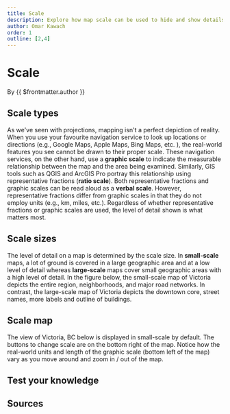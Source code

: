 ```yaml
---
title: Scale
description: Explore how map scale can be used to hide and show details on a map.
author: Omar Kawach
order: 1
outline: [2,4]
---
```


# Scale

By {{ $frontmatter.author }}

## Scale types

As we've seen with projections, mapping isn't a perfect depiction of reality. When you use your favourite navigation service to look up locations or directions (e.g., Google Maps, Apple Maps, Bing Maps, etc. ), the real-world features you see cannot be drawn to their proper scale. These navigation services, on the other hand, use a **graphic scale** to indicate the measurable relationship between the map and the area being examined. Similarly, GIS tools such as QGIS and ArcGIS Pro portray this relationship using representative fractions (**ratio scale**). Both representative fractions and graphic scales can be read aloud as a **verbal scale**. However, representative fractions differ from graphic scales in that they do not employ units (e.g., km, miles, etc.). Regardless of whether representative fractions or graphic scales are used, the level of detail shown is what matters most.

## Scale sizes

The level of detail on a map is determined by the scale size. In **small-scale** maps, a lot of ground is covered in a large geographic area and at a low level of detail whereas **large-scale** maps cover small geographic areas with a high level of detail. In the figure below, the small-scale map of Victoria depicts the entire region, neighborhoods, and major road networks. In contrast, the large-scale map of Victoria depicts the downtown core, street names, more labels and outline of buildings.

<ContentFigure 
   :imgSrc="'/assets/images/scale.png'" 
   :description="'Small scale versus large scale Victoria, BC'"
/>

## Scale map

The view of Victoria, BC below is displayed in small-scale by default. The buttons to change scale are on the bottom right of the map. Notice how the real-world units and length of the graphic scale (bottom left of the map) vary as you move around and zoom in / out of the map.

<ScaleMap />

## Test your knowledge

<Quiz :quiz-data="
    {
        questions: [
            {
            question: 'When you select the small-scale button, what is the graphic scale\'s length (or map distance) and ground distance?',
            options: [
                {
                answer: 'The map distance is approximately 1 centimeter and the ground distance is 2 miles',
                key: 1
                },
                {
                answer: 'The map distance is approximately 1 centimeter and the ground distance is 2 kilometers',
                key: 2
                }
            ],
            correctAnswer: 2
            },
            {
            question: 'When you select the small-scale button, what is the verbal scale?',
            options: [
                {
                answer: 'One centimeter corresponds to 2 kilometers',
                key: 1
                },
                {
                answer: 'One centimeter corresponds to 2 miles',
                key: 2
                }
            ],
            correctAnswer: 1
            },
            {
            question: 'When you select the small-scale button, what is the ratio scale? Hint: Convert ___ km to ___ cm and then divide 1 cm by ___ cm',
            options: [
                {
                answer: '1:200,000 or 1/200,000',
                key: 1
                },
                {
                answer: '1:150,000 or 1/150,000',
                key: 2
                }
            ],
            correctAnswer: 1
            },
            {
            question: 'When you select the large-scale button, what is the graphic scale\'s length (or map distance) and ground distance?',
            options: [
                {
                answer: 'The map distance is approximately 1 centimeter and the ground distance is 300 meters',
                key: 1
                },
                {
                answer: 'The map distance is approximately 1 centimeter and the ground distance is 300 feet',
                key: 2
                }
            ],
            correctAnswer: 1
            },
            {
            question: 'When you select the small-scale button, what is the verbal scale?',
            options: [
                {
                answer: 'One centimeter corresponds to 300 meters',
                key: 1
                },
                {
                answer: 'One centimeter corresponds to 300 feet',
                key: 2
                }
            ],
            correctAnswer: 1
            },
            {
            question: 'When you select the small-scale button, what is the ratio scale? Hint: Convert ___ km to ___ cm and then divide 1 cm by ___ cm',
            options: [
                {
                answer: '1:30,000 or 1/30,000',
                key: 1
                },
                {
                answer: '1:60,000 or 1/60,000',
                key: 2
                }
            ],
            correctAnswer: 1
            },
            {
            question: 'If the map distance for the large-scale button\'s view was 0.75 cm, what would the ratio scale be?',
            options: [
                {
                answer: '1:20,000 or 1/20,000',
                key: 1
                },
                {
                answer: '1:40,000 or 1/40,000',
                key: 2
                }
            ],
            correctAnswer: 2
            }
        ]
    }" 
/>

## Sources

<Sources 
  :sources="
    [{
        title: 'Map Scale',
        author: 'Geokov',
        url: 'https://desktop.arcgis.com/en/arcmap/latest/map/projections/mercator.htm',
    },
    {
        title: 'Converting Between Scale Types',
        author: 'Metal Detecting World',
        url: 'https://www.metaldetectingworld.com/convert_map_scale_p1.shtml ',
    },
    {
        title: 'Map Scale, Directions',
        author: 'Western University',
        url: 'https://instruct.uwo.ca/geog/2240/lecture2.htm',
    },
    {
        title: 'Map Scale Calculator',
        author: 'Map Tools',
        url: 'https://www.maptools.com/scale_calculator',
    }]"
/>
